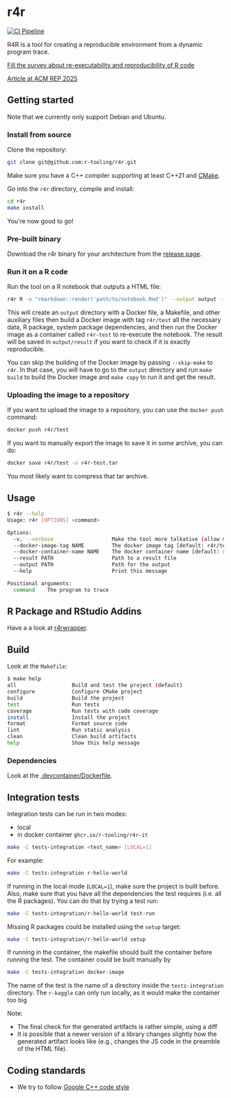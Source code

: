 # r4r

[![CI Pipeline](https://github.com/r-tooling/r4r/actions/workflows/main.yml/badge.svg)](https://github.com/r-tooling/r4r/actions/workflows/main.yml)

R4R is a tool for creating a reproducible environment from a dynamic program trace.

[Fill the survey about re-executability and reproducibility of R code](https://framaforms.org/re-executability-and-reproducibility-of-r-notebooks-and-scripts-1754417915)

[Article at ACM REP 2025](https://www.pdonatbouillud.com/donat-r4r-rep-2025.pdf)

## Getting started 

Note that we currently only support Debian and Ubuntu.

### Install from source

Clone the repository:

```bash 
git clone git@github.com:r-tooling/r4r.git
```

Make sure you have a C++ compiler supporting at least C++21 and [CMake](https://cmake.org/).

Go into the `r4r` directory, compile and install:

```bash
cd r4r
make install
```

You're now good to go!

### Pre-built binary

Download the r4r binary for your architecture from the [release page](https://github.com/r-tooling/r4r/releases).

### Run it on a R code

Run the tool on a R notebook that outputs a HTML file:

```bash
r4r R -e "rmarkdown::render('path/to/notebook.Rmd')" --output output --result notebook.html
```

This will create an `output` directory with a Docker file, a Makefile, and other auxiliary files then build a Docker image.with tag `r4r/test` all the necessary data, R package, system package dependencies, and then run the Docker image as a container called `r4r-test` to re-execute the notebook. 
The result will be saved in `output/result` if you want to check if it is exactly reproducible. 

You can skip the building of the Docker image by passing `--skip-make` to `r4r`.
In that case, you will have to go to the `output` directory and run `make build` to 
build the Docker image and `make copy` to run it and get the result.

### Uploading the image to a repository 

If you want to upload the image to a repository, you can use the `docker push` command:

```bash
docker push r4r/test
```

If you want to manually export the image to save it in some archive, you can do:

```bash
docker save r4r/test -o r4r-test.tar
```

You most likely want to compress that tar archive.

## Usage

```sh
$ r4r --help
Usage: r4r [OPTIONS] <command>

Options:
  -v, --verbose                   Make the tool more talkative (allow multiple)
  --docker-image-tag NAME         The docker image tag [default: r4r/test]
  --docker-container-name NAME    The docker container name [default: r4r-test]
  --result PATH                   Path to a result file
  --output PATH                   Path for the output
  --help                          Print this message

Positional arguments:
  command    The program to trace
```

## R Package and RStudio Addins

Have a a look at [r4rwrapper](https://github.com/r-tooling/r4rwrapper).

## Build

Look at the `Makefile`:

```sh
$ make help
all                  Build and test the project (default)
configure            Configure CMake project
build                Build the project
test                 Run tests
coverage             Run tests with code coverage
install              Install the project
format               Format source code
lint                 Run static analysis
clean                Clean build artifacts
help                 Show this help message
```

### Dependencies

Look at the [.devcontainer/Dockerfile](.devcontainer/Dockerfile).

## Integration tests

Integration tests can be run in two modes:

- local
- in docker container `ghcr.io/r-tooling/r4r-it`

```sh
make -C tests-integration <test_name> [LOCAL=1]
```

For example:

```sh
make -C tests-integration r-hello-world
```

If running in the local mode (`LOCAL=1`), make sure the project is built before.
Also, make sure that you have all the dependencies the test requires (i.e. all the R packages).
You can do that by trying a test run:

```sh
make -C tests-integration/r-hello-world test-run
```

Missing R packages could be installed using the `setup` target:

```sh
make -C tests-integration/r-hello-world setup
```

If running in the container, the makefile should built the container before running the test.
The container could be built manually by

```sh
make -C tests-integration docker-image
```

The name of the test is the name of a directory inside the `tests-integration` directory.
The `r-kaggle` can only run locally, as it would make the container too big

Note:

- The final check for the generated artifacts is rather simple, using a diff
- It is possible that a newer version of a library changes slightly how the generated artifact looks like (e.g., changes the JS code in the preamble of the HTML file).

## Coding standards

- We try to follow [Google C++ code style](https://google.github.io/styleguide/cppguide.html)
